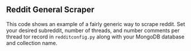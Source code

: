 

## Reddit General Scraper

This code shows an example of a fairly generic way to scrape reddit. Set your desired subreddit, number of threads, and number comments per thread tor record in `redditconfig.py` along with your MongoDB database and collection name. 